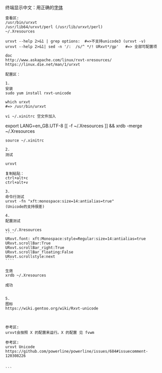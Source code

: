 终端显示中文：用正确的[字体](https://github.com/7900ms/0nottheater_deserted_/tree/master/Usage_Manual/fonts)
```
查看区:
/usr/bin/urxvt
/usr/lib64/urxvt/perl (/usr/lib/urxvt/perl)
~/.Xresources

urxvt --help 2>&1 | grep options:  #=>不支持unicode3 (urxvt -v)
urxvt --help 2>&1| sed -n '/:  /s/^ */! URxvt*/gp'   #=> 全部可配置项 

doc
http://www.askapache.com/linux/rxvt-xresources/
https://linux.die.net/man/1/urxvt

配置区：

1.
安装
sudo yum install rxvt-unicode

which urxvt
#=> /usr/bin/urxvt

vi ~/.xinitrc 空文件加入
`````
export LANG=en_GB.UTF-8
[[ -f ~/.Xresources ]] && xrdb -merge ~/.Xresources
`````
source ~/.xinitrc

2.
测试

urxvt

复制粘贴：
ctrl+alt+c
ctrl+alt+v

3.
命令行测试
urxvt -fn "xft:monospace:size=14:antialias=true"
(Unicode的支持很差)

4.
配置测试

vi ~/.Xresources
````
URxvt.font: xft:Monospace:style=Regular:size=14:antialias=true
URxvt.scrollBar:True
URxvt.scrollBar_right:True
URxvt.scrollBar_floating:False
URxvt.scrollstyle:next
````

生效
xrdb ~/.Xresources

成功


5.
图标
https://wiki.gentoo.org/wiki/Rxvt-unicode



参考区:
urxvt会按照 X 的配置来运行。X 的配置 见 fvwm

参考区:
urxvt Unicode
https://github.com/powerline/powerline/issues/684#issuecomment-120308226


```
